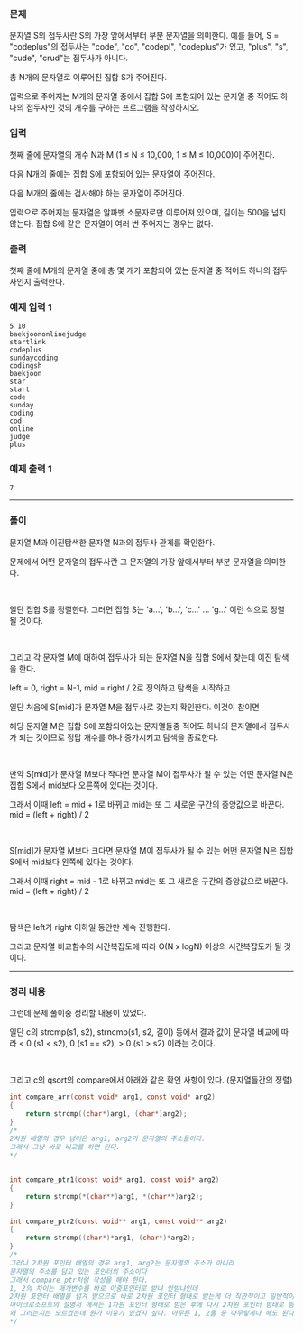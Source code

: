 ### 문제

문자열 S의 접두사란 S의 가장 앞에서부터 부분 문자열을 의미한다. 예를 들어, S = "codeplus"의 접두사는 "code", "co", "codepl", "codeplus"가 있고, "plus", "s", "cude", "crud"는 접두사가 아니다.

총 N개의 문자열로 이루어진 집합 S가 주어진다.

입력으로 주어지는 M개의 문자열 중에서 집합 S에 포함되어 있는 문자열 중 적어도 하나의 접두사인 것의 개수를 구하는 프로그램을 작성하시오.

### 입력

첫째 줄에 문자열의 개수 N과 M (1 ≤ N ≤ 10,000, 1 ≤ M ≤ 10,000)이 주어진다. 

다음 N개의 줄에는 집합 S에 포함되어 있는 문자열이 주어진다.

다음 M개의 줄에는 검사해야 하는 문자열이 주어진다.

입력으로 주어지는 문자열은 알파벳 소문자로만 이루어져 있으며, 길이는 500을 넘지 않는다. 집합 S에 같은 문자열이 여러 번 주어지는 경우는 없다. 

### 출력

첫째 줄에 M개의 문자열 중에 총 몇 개가 포함되어 있는 문자열 중 적어도 하나의 접두사인지 출력한다.

### 예제 입력 1 

```
5 10
baekjoononlinejudge
startlink
codeplus
sundaycoding
codingsh
baekjoon
star
start
code
sunday
coding
cod
online
judge
plus
```

### 예제 출력 1 

```
7
```

***

### 풀이

문자열 M과 이진탐색한 문자열 N과의 접두사 관계를 확인한다.

문제에서 어떤 문자열의 접두사란 그 문자열의 가장 앞에서부터 부분 문자열을 의미한다.

</br>

일단 집합 S를 정렬한다. 그러면 집합 S는 'a...', 'b...', 'c...'  ...  'g...' 이런 식으로 정렬 될 것이다.

</br>

그리고 각 문자열 M에 대하여 접두사가 되는 문자열 N을 집합 S에서 찾는데 이진 탐색을 한다.

left = 0, right = N-1, mid = right / 2로 정의하고 탐색을 시작하고

일단 처음에 S[mid]가 문자열 M을 접두사로 갖는지 확인한다. 이것이 참이면

해당 문자열 M은 집합 S에 포함되어있는 문자열들중 적어도 하나의 문자열에서 접두사가 되는 것이므로 정답 개수를 하나 증가시키고 탐색을 종료한다.

</br>

만약 S[mid]가 문자열 M보다 작다면 문자열 M이 접두사가 될 수 있는 어떤 문자열 N은 집합 S에서 mid보다 오른쪽에 있다는 것이다.

그래서 이때 left = mid + 1로 바뀌고 mid는 또 그 새로운 구간의 중앙값으로 바꾼다. mid =  (left + right) / 2

</br>

S[mid]가 문자열 M보다 크다면 문자열 M이 접두사가 될 수 있는 어떤 문자열 N은 집합 S에서 mid보다 왼쪽에 있다는 것이다.

그래서 이때 right = mid - 1로 바뀌고 mid는 또 그 새로운 구간의 중앙값으로 바꾼다. mid =  (left + right) / 2

</br>

탐색은 left가 right 이하일 동안만 계속 진행한다.

그리고 문자열 비교함수의 시간복잡도에 따라 O(N x logN) 이상의 시간복잡도가 될 것이다.

***

### 정리 내용

그런데 문제 풀이중 정리할 내용이 있었다.

일단 c의 strcmp(s1, s2), strncmp(s1, s2, 길이) 등에서 결과 값이 문자열 비교에 따라  < 0 (s1 < s2), 0 (s1 == s2), > 0 (s1 > s2) 이라는 것이다.

</br>

그리고 c의 qsort의 compare에서 아래와 같은 확인 사항이 있다. (문자열들간의 정렬)

```c
int compare_arr(const void* arg1, const void* arg2)
{
	return strcmp((char*)arg1, (char*)arg2);
}
/*
2차원 배열의 경우 넘어온 arg1, arg2가 문자열의 주소들이다.
그래서 그냥 바로 비교를 하면 된다.
*/


int compare_ptr1(const void* arg1, const void* arg2)
{
	return strcmp(*(char**)arg1, *(char**)arg2);
}

int compare_ptr2(const void** arg1, const void** arg2)
{
	return strcmp((char*)*arg1, (char*)*arg2);
}
/*
그러나 2차원 포인터 배열의 경우 arg1, arg2는 문자열의 주소가 아니라
문자열의 주소를 담고 있는 포인터의 주소이다
그래서 compare_ptr처럼 작성을 해야 한다.
1, 2의 차이는 매개변수를 바로 이중포인터로 받냐 안받냐인데
2차원 포인터 배열을 넘겨 받으므로 바로 2차원 포인터 형태로 받는게 더 직관적이고 일반적이지 않은가 싶은데
마이크로소프트의 설명서 에서는 1차원 포인터 형태로 받은 후에 다시 2차원 포인터 형태로 형변환을 해준 후 값에 접근하고 있다.
왜 그러는지는 모르겠는데 뭔가 이유가 있겠지 싶다. 아무튼 1, 2둘 중 아무렇게나 해도 된다.
*/
```















